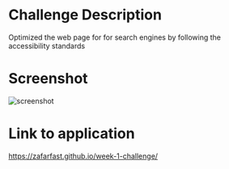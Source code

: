 # Challenge Description

Optimized the web page for for search engines by following the accessibility standards



# Screenshot

![screenshot](https://github.com/zafarfast/week-1-challenge/screenshot.jpg?raw=true)



# Link to application

https://zafarfast.github.io/week-1-challenge/
